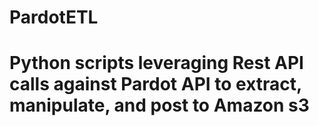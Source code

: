 # PardotETL
 
# Python scripts leveraging Rest API calls against Pardot API to extract, manipulate, and post to Amazon s3
